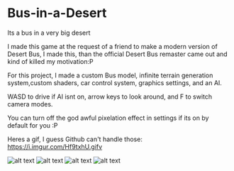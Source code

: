 # Bus-in-a-Desert
Its a bus in a very big desert

I made this game at the request of a friend to make a modern version of Desert Bus, I made this, than the official Desert Bus remaster came out and kind of killed my motivation:P

For this project, I made a custom Bus model, infinite terrain generation system,custom shaders, car control system, graphics settings, and an AI.

WASD to drive if AI isnt on, arrow keys to look around, and F to switch camera modes.

You can turn off the god awful pixelation effect in settings if its on by default for you :P

Heres a gif, I guess Github can't handle those: https://i.imgur.com/Hf9txhU.gifv

![alt text](https://i.imgur.com/e6tlowE.png)
![alt text](https://i.imgur.com/TXuBH5M.png)
![alt text](https://imgur.com/MbB9R6W)
![alt text](https://i.imgur.com/d4hRNJn.png)
